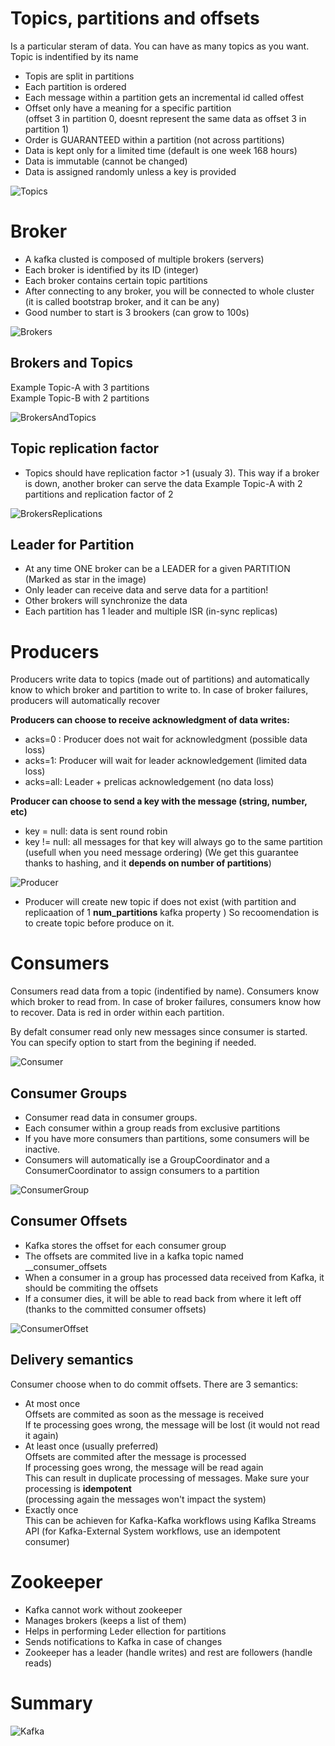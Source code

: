 
# Topics, partitions and offsets
Is a particular steram of data. You can have as many topics as you want. Topic is indentified by its name

* Topis are split in partitions
* Each partition is ordered
* Each message within a partition gets an incremental id called offest
* Offset only have a meaning for a specific partition   
(offset 3 in partition 0, doesnt represent the same data as offset 3 in partition 1)
* Order is GUARANTEED within a partition (not across partitions)
* Data is kept only for a limited time (default is one week 168 hours)
* Data is immutable (cannot be changed)
* Data is assigned randomly unless a key is provided

![Topics](https://github.com/miticv/miticv.github.io/blob/master/Images/Topics.png)


# Broker

* A kafka clusted is composed of multiple brokers (servers)
* Each broker is identified by its ID (integer)
* Each broker contains certain topic partitions
* After connecting to any broker, you will be connected to whole cluster   
(it is called bootstrap broker, and it can be any)
* Good number to start is 3 brookers (can grow to 100s)

![Brokers](https://github.com/miticv/miticv.github.io/blob/master/Images/Brokers.png)

## Brokers and Topics

Example Topic-A with 3 partitions   
Example Topic-B with 2 partitions   

![BrokersAndTopics](https://github.com/miticv/miticv.github.io/blob/master/Images/BrokersAndTopics.png)

## Topic replication factor

* Topics should have replication factor >1 (usualy 3). This way if a broker is down, another broker can serve the data
Example Topic-A with 2 partitions and replication factor of 2

![BrokersReplications](https://github.com/miticv/miticv.github.io/blob/master/Images/BrokersReplications.png)


## Leader for Partition

* At any time ONE broker can be a LEADER  for a given PARTITION   
(Marked as star in the image)
* Only leader can receive data and serve data for a partition!
* Other brokers will synchronize the data
* Each partition has 1 leader and multiple ISR (in-sync replicas)


# Producers

Producers write data to topics (made out of partitions) and automatically know to which broker and partition to write to. In case of broker failures, producers will automatically recover

**Producers can choose to receive acknowledgment of data writes:**    
* acks=0 : Producer does not wait for acknowledgment (possible data loss)   
* acks=1: Producer will wait for leader acknowledgement (limited data loss)   
* acks=all: Leader + prelicas acknowledgement (no data loss)   

**Producer can choose to send a key with the message (string, number, etc)**   
* key = null: data is sent round robin
* key != null: all messages for that key will always go to the same partition (usefull when you need message ordering)
(We get this guarantee thanks to hashing, and it **depends on number of partitions**)

![Producer](https://github.com/miticv/miticv.github.io/blob/master/Images/Producer.png)

- Producer will create new topic if does not exist (with partition and replicaation of 1 **num_partitions** kafka property )
So recoomendation is to create topic before produce on it.

# Consumers

Consumers read data from a topic (indentified by name). Consumers know which broker to read from. In case of broker failures, consumers know how to recover. Data is red in order within each partition.

By defalt consumer read only new messages since consumer is started. You can specify option to start from the begining if needed.

![Consumer](https://github.com/miticv/miticv.github.io/blob/master/Images/Consumer.png)

## Consumer Groups

* Consumer read data in consumer groups.
* Each consumer within a group reads from exclusive partitions
* If you have more consumers than partitions, some consumers will be inactive.
* Consumers will automatically ise a GroupCoordinator and a ConsumerCoordinator to assign consumers to a partition

![ConsumerGroup](https://github.com/miticv/miticv.github.io/blob/master/Images/ConsumerGroup.png)

## Consumer Offsets

* Kafka stores the offset for each consumer group
* The offsets are commited live in a kafka topic named __consumer_offsets
* When a consumer in a group has processed data received from Kafka, it should be commiting the offsets
* If a consumer dies, it will be able to read back from where it left off (thanks to the committed consumer offsets)

![ConsumerOffset](https://github.com/miticv/miticv.github.io/blob/master/Images/ConsumerOffset.png)

## Delivery semantics

Consumer choose when to do commit offsets. There are 3 semantics:
* At most once   
Offsets are commited as soon as the message is received   
If te processing goes wrong, the message will be lost (it would not read it again)   
* At least once (usually preferred)   
Offsets are commited after the message is processed   
If processing goes wrong, the message will be read again   
This can result in duplicate processing of messages. Make sure your processing is **idempotent**   
(processing again the messages won't impact the system)
* Exactly once   
This can be achieven for Kafka-Kafka workflows using Kaflka Streams API
(for Kafka-External  System workflows, use an idempotent consumer)


# Zookeeper

* Kafka cannot work without zookeeper
* Manages brokers (keeps a list of them)
* Helps in performing Leder ellection for partitions
* Sends notifications to Kafka in case of changes
* Zookeeper has a leader (handle writes) and rest are followers (handle reads)


# Summary

![Kafka](https://github.com/miticv/miticv.github.io/blob/master/Images/Kafka.png)









